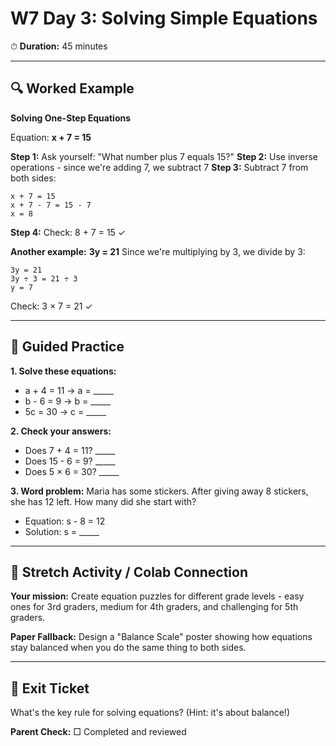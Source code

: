 # W7 Day 3: Solving Simple Equations

⏱ **Duration:** 45 minutes

---

## 🔍 Worked Example

**Solving One-Step Equations**

Equation: **x + 7 = 15**

**Step 1:** Ask yourself: "What number plus 7 equals 15?"
**Step 2:** Use inverse operations - since we're adding 7, we subtract 7
**Step 3:** Subtract 7 from both sides:
```
x + 7 = 15
x + 7 - 7 = 15 - 7
x = 8
```
**Step 4:** Check: 8 + 7 = 15 ✓

**Another example:** **3y = 21**
Since we're multiplying by 3, we divide by 3:
```
3y = 21
3y ÷ 3 = 21 ÷ 3
y = 7
```
Check: 3 × 7 = 21 ✓

---

## 📝 Guided Practice

**1. Solve these equations:**
   - a + 4 = 11    →    a = _____
   - b - 6 = 9     →    b = _____
   - 5c = 30       →    c = _____

**2. Check your answers:**
   - Does 7 + 4 = 11? _____
   - Does 15 - 6 = 9? _____
   - Does 5 × 6 = 30? _____

**3. Word problem:** Maria has some stickers. After giving away 8 stickers, she has 12 left. How many did she start with?
   - Equation: s - 8 = 12
   - Solution: s = _____

---

## 🚀 Stretch Activity / Colab Connection

**Your mission:** Create equation puzzles for different grade levels - easy ones for 3rd graders, medium for 4th graders, and challenging for 5th graders.

**Paper Fallback:** Design a "Balance Scale" poster showing how equations stay balanced when you do the same thing to both sides.

---

## 🎯 Exit Ticket

What's the key rule for solving equations? (Hint: it's about balance!)

**Parent Check:** □ Completed and reviewed